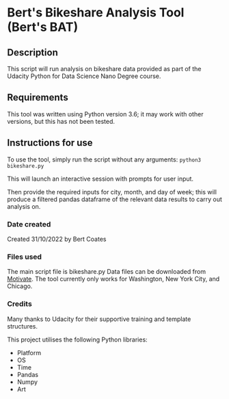 # Bert's Bikeshare Analysis Tool (Bert's BAT)

## Description
This script will run analysis on bikeshare data provided as part of the Udacity Python for Data Science Nano Degree course.

## Requirements
This tool was written using Python version 3.6; it may work with other versions, but this has not been tested.

## Instructions for use
To use the tool, simply run the script without any arguments:
`python3 bikeshare.py`

This will launch an interactive session with prompts for user input.

Then provide the required inputs for city, month, and day of week; this will produce a filtered pandas dataframe of the relevant data results to carry out analysis on.

### Date created
Created 31/10/2022 by Bert Coates

### Files used
The main script file is bikeshare.py
Data files can be downloaded from [Motivate](https://www.motivateco.com/).
The tool currently only works for Washington, New York City, and Chicago.

### Credits
Many thanks to Udacity for their supportive training and template structures.

This project utilises the following Python libraries:
* Platform
* OS
* Time
* Pandas
* Numpy 
* Art
